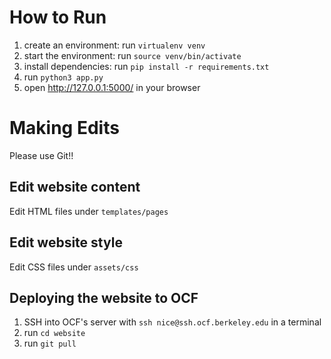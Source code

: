 # How to Run

1. create an environment: run `virtualenv venv`
2. start the environment: run `source venv/bin/activate`
3. install dependencies: run `pip install -r requirements.txt`
4. run `python3 app.py`
5. open http://127.0.0.1:5000/ in your browser

# Making Edits

Please use Git!!

## Edit website content

Edit HTML files under `templates/pages`

## Edit website style

Edit CSS files under `assets/css`

## Deploying the website to OCF

1. SSH into OCF's server with `ssh nice@ssh.ocf.berkeley.edu` in a terminal
2. run `cd website`
3. run `git pull`

